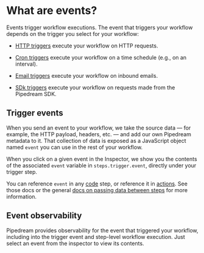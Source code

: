 # What are events?

Events trigger workflow executions. The event that triggers your workflow depends on the trigger you select for your workflow:

- [HTTP triggers](/workflows/steps/triggers/#http) execute your workflow on HTTP requests.

- [Cron triggers](/workflows/steps/triggers/#cron-scheduler) execute your workflow on a time schedule (e.g., on an interval).

- [Email triggers](/workflows/steps/triggers/#email) execute your workflow on inbound emails.

- [SDk triggers](/workflows/steps/triggers/#sdk) execute your workflow on requests made from the Pipedream SDK.

<!--
 `$event` contains data from the HTTP request and Pipedream-provided metadata. For example, `$event.body` contains the HTTP payload; `$event.headers` contains the HTTP request headers.


 `$event` contains the schedule of your cron job and the time the current job was triggered.

 **You can save any data in the `$event` object in a code or an action. This allows you to share data across the steps of your workflow.** [Just save the data as a new property of `$event`](https://docs.pipedream.com/notebook/dollar-event/#modifying-event), or change the value of an existing property, referencing it in a later step.

`$event` is a global variable. You can access or mutate it in any [code](/workflows/steps/code/) or [action](/workflows/steps/actions/) steps of your workflow.

[[toc]]

-->

## Trigger events

When you send an event to your workflow, we take the source data — for example, the HTTP payload, headers, etc. — and add our own Pipedream metadata to it. That collection of data is exposed as a JavaScript object named `event` you can use in the rest of your workflow.

When you click on a given event in the Inspector, we show you the contents of the associated `event` variable in `steps.trigger.event`, directly under your trigger step.

You can reference `event` in any [code](/workflows/steps/code/) step, or reference it in [actions](/workflows/steps/actions/). See those docs or the general [docs on passing data between steps](/workflows/steps/) for more information.

## Event observability

Pipedream provides observability for the event that triggered your workflow, including into the trigger event and step-level workflow execution. Just select an event from the inspector to view its contents.

<Footer />

